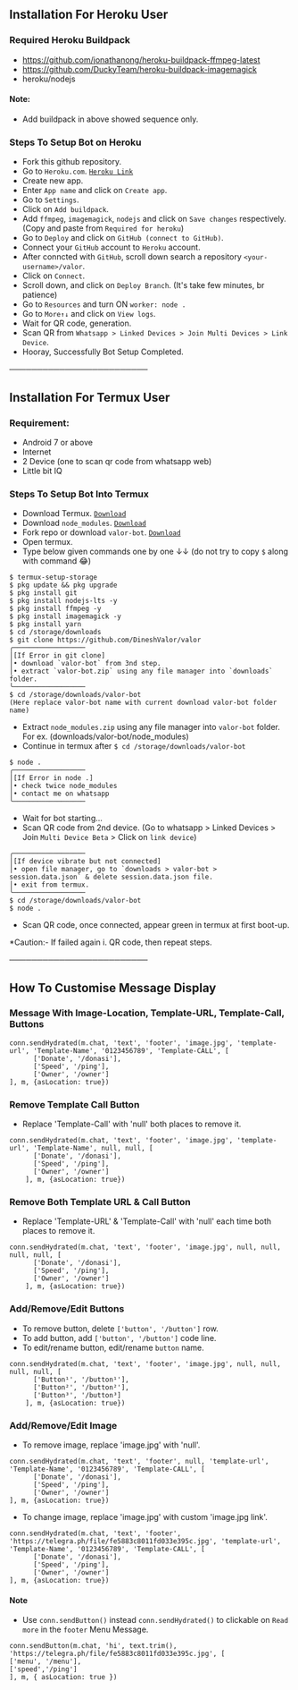 ## Installation For Heroku User

### Required Heroku Buildpack
* https://github.com/jonathanong/heroku-buildpack-ffmpeg-latest
* https://github.com/DuckyTeam/heroku-buildpack-imagemagick
* heroku/nodejs
#### Note:
* Add buildpack in above showed sequence only.

### Steps To Setup Bot on Heroku
* Fork this github repository.
* Go to `Heroku.com`. [`Heroku Link`](https://www.heroku.com/)
* Create new app.
* Enter `App name` and click on `Create app`.
* Go to `Settings`.
* Click on `Add buildpack`.
* Add `ffmpeg`, `imagemagick`, `nodejs` and click on `Save changes` respectively. (Copy and paste from `Required for heroku`)
* Go to `Deploy` and click on `GitHub (connect to GitHub)`.
* Connect your `GitHub` account to `Heroku` account.
* After conncted with `GitHub`, scroll down search a repository `<your-username>/valor`.
* Click on `Connect`.
* Scroll down, and click on `Deploy Branch`. (It's take few minutes, br patience)
* Go to `Resources` and turn ON `worker: node .`
* Go to `More↑↓` and click on `View logs`.
* Wait for QR code, generation.
* Scan QR from `Whatsapp > Linked Devices > Join Multi Devices > Link Device`.
* Hooray, Successfully Bot Setup Completed.

─────────────────────────

## Installation For Termux User
### Requirement:
* Android 7 or above
* Internet
* 2 Device (one to scan qr code from whatsapp web)
* Little bit IQ

### Steps To Setup Bot Into Termux
* Download Termux. [`Download`](https://github.com/termux/termux-app/releases/download/v0.118.0/termux-app_v0.118.0+github-debug_universal.apk)
* Download `node_modules`. [`Download`](https://drive.google.com/file/d/1Ydcjt3PnGiOr9vL66dFC11V0sEywJb32/view?usp=drivesdk)
* Fork repo or download `valor-bot`. [`Download`](https://github.com/DineshValor/valor/archive/refs/heads/v4.0.5-md.zip)
* Open termux.
* Type below given commands one by one ↓↓
(do not try to copy `$` along with command 😂)
```
$ termux-setup-storage
$ pkg update && pkg upgrade
$ pkg install git
$ pkg install nodejs-lts -y
$ pkg install ffmpeg -y
$ pkg install imagemagick -y
$ pkg install yarn
$ cd /storage/downloads
$ git clone https://github.com/DineshValor/valor
╭──────────────────
│[If Error in git clone]
│• download `valor-bot` from 3nd step.
│• extract `valor-bot.zip` using any file manager into `downloads` folder.
╰──────────────────
$ cd /storage/downloads/valor-bot
(Here replace valor-bot name with current download valor-bot folder name)
```
* Extract `node_modules.zip` using any file manager into `valor-bot` folder. For ex. (downloads/valor-bot/node_modules)
* Continue in termux after `$ cd /storage/downloads/valor-bot`
```
$ node .
╭──────────────────
│[If Error in node .]
│• check twice node_modules
│• contact me on whatsapp
╰──────────────────
```
* Wait for bot starting...
* Scan QR code from 2nd device. (Go to whatsapp > Linked Devices > Join `Multi Device Beta` > Click on `link device`)
```
╭──────────────────
│[If device vibrate but not connected]
│• open file manager, go to `downloads > valor-bot > session.data.json` & delete session.data.json file.
│• exit from termux.
╰──────────────────
$ cd /storage/downloads/valor-bot
$ node .
```
* Scan QR code, once connected, appear green in termux at first boot-up.

*Caution:- If failed again i. QR code, then repeat steps.

─────────────────────────

## How To Customise Message Display

### Message With Image-Location, Template-URL, Template-Call, Buttons
```
conn.sendHydrated(m.chat, 'text', 'footer', 'image.jpg', 'template-url', 'Template-Name', '0123456789', 'Template-CALL', [
      ['Donate', '/donasi'],
      ['Speed', '/ping'],
      ['Owner', '/owner']
], m, {asLocation: true})
```

### Remove Template Call Button
* Replace 'Template-Call' with 'null' both places to remove it.
```
conn.sendHydrated(m.chat, 'text', 'footer', 'image.jpg', 'template-url', 'Template-Name', null, null, [
      ['Donate', '/donasi'],
      ['Speed', '/ping'],
      ['Owner', '/owner']
    ], m, {asLocation: true})
```

### Remove Both Template URL & Call Button
* Replace 'Template-URL' & 'Template-Call' with 'null' each time both places to remove it.
```
conn.sendHydrated(m.chat, 'text', 'footer', 'image.jpg', null, null, null, null, [
      ['Donate', '/donasi'],
      ['Speed', '/ping'],
      ['Owner', '/owner']
    ], m, {asLocation: true})
```
### Add/Remove/Edit Buttons
* To remove button, delete `['button', '/button']` row.
* To add button, add `['button', '/button']` code line.
* To edit/rename button, edit/rename `button` name.
```
conn.sendHydrated(m.chat, 'text', 'footer', 'image.jpg', null, null, null, null, [
      ['Button¹', '/button¹'],
      ['Button²', '/button²'],
      ['Button³', '/button³]
    ], m, {asLocation: true})
```

### Add/Remove/Edit Image
* To remove image, replace 'image.jpg' with 'null'.
```
conn.sendHydrated(m.chat, 'text', 'footer', null, 'template-url', 'Template-Name', '0123456789', 'Template-CALL', [
      ['Donate', '/donasi'],
      ['Speed', '/ping'],
      ['Owner', '/owner']
], m, {asLocation: true})
```
* To change image, replace 'image.jpg' with custom 'image.jpg link'.
```
conn.sendHydrated(m.chat, 'text', 'footer', 'https://telegra.ph/file/fe5883c8011fd033e395c.jpg', 'template-url', 'Template-Name', '0123456789', 'Template-CALL', [
      ['Donate', '/donasi'],
      ['Speed', '/ping'],
      ['Owner', '/owner']
], m, {asLocation: true})
```

#### Note
* Use `conn.sendButton()` instead `conn.sendHydrated()` to clickable on `Read more` in the `footer` Menu Message.
```
conn.sendButton(m.chat, 'hi', text.trim(), 'https://telegra.ph/file/fe5883c8011fd033e395c.jpg', [
['menu', '/menu'],
['speed','/ping']
], m, { asLocation: true })
```

